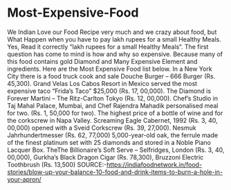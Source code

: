 # Most-Expensive-Food
We Indian Love our Food Recipe very much and we crazy about food, but What Happen when you have to pay lakh rupees for a small Healthy Meals. Yes, Read it correctly “lakh rupees for a small Healthy Meals“. The first question has come to mind is how and why so expensive. Because many of this food contains gold Diamond and Many Expensive Element and ingredients. Here are the Most Expensive Food list below. In a New York City there is a food truck cook and sale Douche Burger – 666 Burger (Rs. 45,300). Grand Velas Los Cabos Resort in Mexico served the most expensive taco “Frida’s Taco” $25,000 (Rs. 17, 00,000). The Diamond is Forever Martini – The Ritz-Carlton Tokyo (Rs. 12, 00,000). Chef’s Studio in Taj Mahal Palace, Mumbai, and Chef Rajendra Mahadik personalised meal for two. (Rs. 1, 50,000 for two). The highest price of a bottle of wine and for the corkscrew in Napa Valley. Screaming Eagle Cabernet, 1992 (Rs. 3, 40, 00,000) opened with a Sveid Corkscrew (Rs. 39, 27,000). Nesmuk Jahrhundertmesser (Rs. 62, 77,000) 5,000-year-old oak, the ferrule made of the finest platinum set with 25 diamonds and stored in a Noble Piano Lacquer Box. TheThe Billionaire’s Soft Serve – Selfridges, London (Rs. 3, 40, 00,000), Gurkha’s Black Dragon Cigar (Rs. 78,300), Bruzzoni Electric Toothbrush (Rs. 13,500)                                                                                       SOURCE:-https://indiafoodnetwork.in/food-stories/blow-up-your-balance-10-food-and-drink-items-to-burn-a-hole-in-your-apron/
